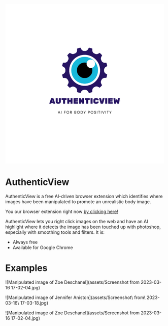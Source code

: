 ![Logo](assets/authenticview.png)

# AuthenticView

AuthenticView is a free AI-driven browser extension which identifies where images have been manipulated to promote an unrealistic body image.

You our browser extension right now [by clicking here!](https://github.com/kevinl95/AuthenticView/releases/tag/v1.0)

AuthenticView lets you right click images on the web and have an AI highlight where it detects the image has been touched up with photoshop, especially with smoothing tools and filters. It is:
- Always free
- Available for Google Chrome

# Examples

![Manipulated image of Zoe Deschanel](assets/Screenshot from 2023-03-16 17-02-04.jpg)

![Manipulated image of Jennifer Aniston](assets/Screenshot\ from\ 2023-03-16\ 17-03-18.jpg)

![Manipulated image of Zoe Deschanel](assets/Screenshot from 2023-03-16 17-02-04.jpg)
